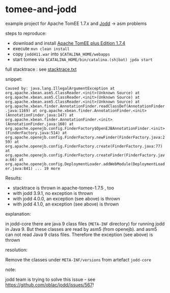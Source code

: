 # tomee-and-jodd
example project for Apache TomEE 1.7.x and [Jodd](https://www.jodd.org) -> asm problems

steps to reproduce:
- download and install [Apache TomEE plus Edition 1.7.4 ](http://repo.maven.apache.org/maven2/org/apache/openejb/apache-tomee/1.7.4/apache-tomee-1.7.4-plus.zip)
- execute `mvn clean install`
- copy `jodd411.war` into `$CATALINA_HOME/webapps`
- start tomee via `$CATALINA_HOME/bin/catalina.(sh|bat) jpda start`


full stacktrace : see [stacktrace.txt](stacktrace.txt)

snippet:

`Caused by: java.lang.IllegalArgumentException
	at org.apache.xbean.asm5.ClassReader.<init>(Unknown Source)
	at org.apache.xbean.asm5.ClassReader.<init>(Unknown Source)
	at org.apache.xbean.asm5.ClassReader.<init>(Unknown Source)
	at org.apache.xbean.finder.AnnotationFinder.readClassDef(AnnotationFinder.java:1169)
	at org.apache.xbean.finder.AnnotationFinder.<init>(AnnotationFinder.java:147)
	at org.apache.xbean.finder.AnnotationFinder.<init>(AnnotationFinder.java:160)
	at org.apache.openejb.config.FinderFactory$OpenEJBAnnotationFinder.<init>(FinderFactory.java:514)
	at org.apache.openejb.config.FinderFactory.newFinder(FinderFactory.java:259)
	at org.apache.openejb.config.FinderFactory.create(FinderFactory.java:77)
	at org.apache.openejb.config.FinderFactory.createFinder(FinderFactory.java:66)
	at org.apache.openejb.config.DeploymentLoader.addWebModule(DeploymentLoader.java:841)
	... 19 more
`


Results:
- stacktrace is thrown in apache-tomee-1.7.5 , too
- with jodd 3.9.1, no exception is thrown
- with jodd 4.0.0, an exception (see above) is thrown
- with jodd 4.1.0, an exception (see above) is thrown


explanation:

in jodd-core there are java 9 class files (`META-INF` directory) for running jodd in Java 9.
But these classes are read by asm5 (from openejb). and asm5 can not read Java 9 class files.
Therefore the exception (see above) is thrown

resolution:

Remove the classes under `META-INF/versions` from artefact `jodd-core`


note:

jodd team is trying to solve this issue - see https://github.com/oblac/jodd/issues/567!

